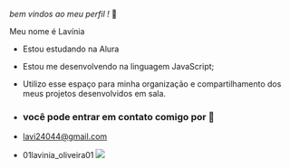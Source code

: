 *bem vindos ao meu perfil !* 💙

Meu nome é Lavínia 

- Estou estudando na Alura
- Estou me desenvolvendo na linguagem JavaScript;
- Utilizo esse espaço para minha organização e compartilhamento dos meus projetos desenvolvidos em sala.

- ### você pode entrar em contato comigo por 📧
- lavi24044@gmail.com
- 01lavinia_oliveira01
![](https://media1.tenor.com/m/5hEebrCtyykAAAAd/amor-te.gif)
